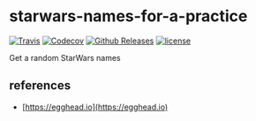# starwars-names-for-a-practice

[![Travis](https://img.shields.io/travis/rust-lang/rust.svg)](https://travis-ci.org/SotaSuzuki/starwars-names-for-a-practice/builds)
[![Codecov](https://img.shields.io/codecov/c/github/codecov/example-python.svg)](https://codecov.io/gh/SotaSuzuki/starwars-names-for-a-practice)
[![Github Releases](https://img.shields.io/github/downloads/atom/atom/latest/total.svg)]()
[![license](https://img.shields.io/github/license/mashape/apistatus.svg)]()

Get a random StarWars names

## references

- [https://egghead.io](https://egghead.io)
